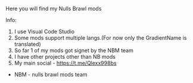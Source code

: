 Here you will find my Nulls Brawl mods

Info:

1) I use Visual Code Studio
2) Some mods support multiple langs.(For now only the GradientName is translated)
3) So far 1 of my mods got signet by the NBM team
4) I have other projects other than NB mods
5) My main social - https://t.me/Qlexx998bs


* NBM - nulls brawl mods team
